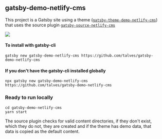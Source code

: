 ## gatsby-demo-netlify-cms

This project is a Gatsby site using a theme ([`gatsby-theme-demo-netlify-cms`][theme]) that uses the source plugin [`gatsby-source-netlify-cms`][source-plugin]

[![](https://www.netlify.com/img/deploy/button.svg)][deploy-demo]

#### To install with gatsby-cli

```
gatsby new gatsby-demo-netlify-cms https://github.com/talves/gatsby-demo-netlify-cms
```

#### If you don't have the gatsby-cli installed globally

```
npx gatsby new gatsby-demo-netlify-cms https://github.com/talves/gatsby-demo-netlify-cms
```

### Ready to run locally

```
cd gatsby-demo-netlify-cms
yarn start
```

The source plugin checks for valid content directories, if they don't exist, which they do not, they are created and if the theme has demo data, that data is copied as the default content.

[theme]: https://github.com/talves/gatsby-theme-demo-netlify-cms
[source-plugin]: https://github.com/talves/gatsby-theme-netlify-cms
[deploy-demo]: https://app.netlify.com/start/deploy?repository=https://github.com/talves/gatsby-demo-netlify-cms&amp;stack=cms